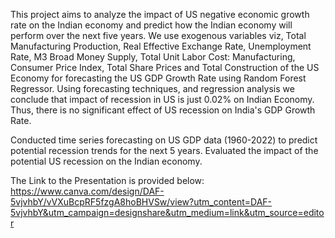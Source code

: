 This project aims to analyze the impact of US negative economic growth rate on the Indian economy and predict how the Indian economy will perform over the next five years. We use exogenous variables viz, Total Manufacturing Production, Real Effective Exchange Rate, Unemployment Rate, M3 Broad Money Supply, Total Unit Labor Cost: Manufacturing, Consumer Price Index, Total Share Prices and Total Construction of the US Economy for forecasting the US GDP Growth Rate using Random Forest Regressor. Using forecasting techniques, and regression analysis we conclude that impact of recession in US is just 0.02% on Indian Economy. Thus, there is no significant effect of US recession on India's GDP Growth Rate.

Conducted time series forecasting on US GDP data (1960-2022) to predict potential recession trends for the next 5 years. Evaluated the impact of the potential US recession on the Indian economy.

The Link to the Presentation is provided below:
https://www.canva.com/design/DAF-5vjvhbY/vVXuBcpRF5fzgA8hoBHVSw/view?utm_content=DAF-5vjvhbY&utm_campaign=designshare&utm_medium=link&utm_source=editor
